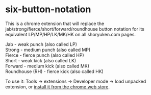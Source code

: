 # six-button-notation
This is a chrome extension that will replace the jab/strong/fierce/short/forward/roundhouse
button notation for its equivalent LP/MP/HP/LK/MK/HK on all shoryuken.com pages.

Jab - weak punch (also called LP)<br />
Strong - medium punch (also called MP)<br />
Fierce - fierce punch (also called HP)<br />
Short - weak kick (also called LK)<br />
Forward - medium kick (also called MK)<br />
Roundhouse (RH) - fierce kick (also called HK)<br />

To use it: Tools -> extensions -> Developer mode -> load unpacked extension, or [install it from the chrome web store](https://chrome.google.com/webstore/detail/six-button-notation/fgidjbnfkhgfhbekgphengkckhhchbon).

